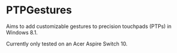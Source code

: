 # PTPGestures
Aims to add customizable gestures to precision touchpads (PTPs) in Windows 8.1.

Currently only tested on an Acer Aspire Switch 10.
